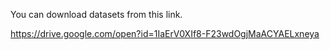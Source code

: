You can download datasets from this link.

https://drive.google.com/open?id=1IaErV0XIf8-F23wdOgjMaACYAELxneya
